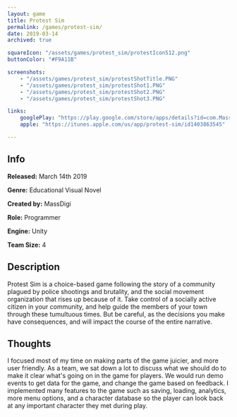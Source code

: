 ```yaml
---
layout: game
title: Protest Sim
permalink: /games/protest-sim/
date: 2019-03-14
archived: true

squareIcon: "/assets/games/protest_sim/protestIcon512.png"
buttonColor: "#F9A11B"

screenshots:
    - "/assets/games/protest_sim/protestShotTitle.PNG"
    - "/assets/games/protest_sim/protestShot1.PNG"
    - "/assets/games/protest_sim/protestShot2.PNG"
    - "/assets/games/protest_sim/protestShot3.PNG"

links:
    googlePlay: "https://play.google.com/store/apps/details?id=com.MassDigi.Protest"
    apple: "https://itunes.apple.com/us/app/protest-sim/id1403863545"

---
```


## Info
  <p><strong>Released:</strong> March 14th 2019 </p>
  <p><strong>Genre:</strong> Educational Visual Novel </p>
  <p><strong>Created by:</strong> MassDigi </p>
  <p><strong>Role:</strong> Programmer </p>
  <p><strong>Engine:</strong> Unity </p>
  <p><strong>Team Size:</strong> 4 </p>

## Description
Protest Sim is a choice-based game following the story of a community plagued by police shootings and brutality, and the social movement organization that rises up because of it. Take control of a socially active citizen in your community, and help guide the members of your town through these tumultuous times. But be careful, as the decisions you make have consequences, and will impact the course of the entire narrative.

## Thoughts
I focused most of my time on making parts of the game juicier, and more user friendly. As a team, we sat down a lot to discuss what we should do to make it clear what's going on in the game for players. We would run demo events to get data for the game, and change the game based on feedback. I implemented many features to the game such as saving, loading, analytics, more menu options, and a character database so the player can look back at any important character they met during play.